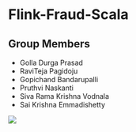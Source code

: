 # Flink-Fraud-Scala

## Group Members
 - Golla Durga Prasad
 - RaviTeja Pagidoju
 - Gopichand Bandarupalli
 - Pruthvi Naskanti
 - Siva Rama Krishna Vodnala
 - Sai Krishna Emmadishetty
 
 ![](https://github.com/chanduhvg/Flink-Fraud-Scala/blob/main/Pruthvi_pic.jpg?raw=true)
 
 
 

 
 

